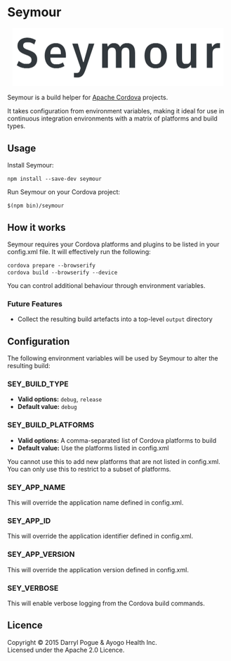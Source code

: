 Seymour
=======

<p align="center">
  <img alt="" width="481" src="https://github.com/dpogue/seymour/blob/master/seymour.png">
</p>

Seymour is a build helper for [Apache Cordova](http://cordova.io) projects.

It takes configuration from environment variables, making it ideal for use in
continuous integration environments with a matrix of platforms and build types.


Usage
-----

Install Seymour:

```
npm install --save-dev seymour
```

Run Seymour on your Cordova project:

```
$(npm bin)/seymour
```


How it works
------------

Seymour requires your Cordova platforms and plugins to be listed in your
config.xml file. It will effectively run the following:

```
cordova prepare --browserify
cordova build --browserify --device
```

You can control additional behaviour through environment variables.

### Future Features

* Collect the resulting build artefacts into a top-level `output` directory


Configuration
-------------

The following environment variables will be used by Seymour to alter the
resulting build:

### SEY_BUILD_TYPE

* **Valid options:** `debug`, `release`
* **Default value:** `debug`

### SEY_BUILD_PLATFORMS

* **Valid options:** A comma-separated list of Cordova platforms to build
* **Default value:** Use the platforms listed in config.xml

You cannot use this to add new platforms that are not listed in config.xml. You
can only use this to restrict to a subset of platforms.


### SEY_APP_NAME

This will override the application name defined in config.xml.

### SEY_APP_ID

This will override the application identifier defined in config.xml.

### SEY_APP_VERSION

This will override the application version defined in config.xml.

### SEY_VERBOSE

This will enable verbose logging from the Cordova build commands.


Licence
-------

Copyright © 2015 Darryl Pogue & Ayogo Health Inc.  
Licensed under the Apache 2.0 Licence.
